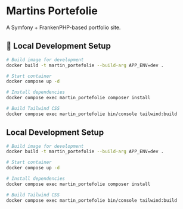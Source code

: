 # Martins Portefolie
A Symfony + FrankenPHP-based portfolio site.

## 🧪 Local Development Setup

```sh
# Build image for development
docker build -t martin_portefolie --build-arg APP_ENV=dev .

# Start container
docker compose up -d

# Install dependencies
docker compose exec martin_portefolie composer install

# Build Tailwind CSS
docker compose exec martin_portefolie bin/console tailwind:build
```


##  Local Development Setup

```sh
# Build image for development
docker build -t martin_portefolie --build-arg APP_ENV=dev .

# Start container
docker compose up -d

# Install dependencies
docker compose exec martin_portefolie composer install

# Build Tailwind CSS
docker compose exec martin_portefolie bin/console tailwind:build
```